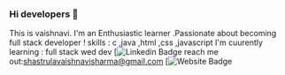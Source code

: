 ### Hi developers 👋
This is vaishnavi.  I'm an Enthusiastic learner  .Passionate about becoming full stack developer !
   skills : c ,java ,html ,css ,javascript 
   I'm cuurently learning : full stack wed dev 
  [![Linkedin Badge](https://www.linkedin.com/in/vaishnavi-sharma-282a03211)
  reach me out:shastrulavaishnavisharma@gmail.com
  [![Website Badge](https://meta.stackexchange.com/users/1026068/vaishnavi-sharma)


<!--
**vaish-developer/vaish-developer** is a ✨ _special_ ✨ repository because its `README.md` (this file) appears on your GitHub profile.

Here are some ideas to get you started:

- 🔭 I’m currently working on ...
- 🌱 I’m currently learning ...
- 👯 I’m looking to collaborate on ...
- 🤔 I’m looking for help with ...
- 💬 Ask me about ...
- 📫 How to reach me: ...
- 😄 Pronouns: ...
- ⚡ Fun fact: ...
-->

